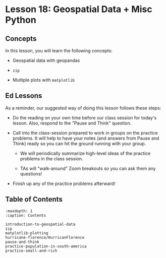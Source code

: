 # <i class="fas fa-book"></i> Lesson 18: Geospatial Data + Misc Python

## Concepts

In this lesson, you will learn the following concepts:

- Geospatial data with geopandas

- `zip`

- Multiple plots with `matplotlib`

## Ed Lessons

As a reminder, our suggested way of doing this lesson follows these steps:

- Do the reading on your own time before our class session for today's lesson. Also, respond to the "Pause and Think" question.

- Call into the class-session prepared to work in groups on the practice problems. It will help to have your notes (and answers from Pause and Think) ready so you can hit the ground running with your group.

  - We will periodically summarize high-level ideas of the practice problems in the class session.

  - TAs will "walk-around" Zoom breakouts so you can ask them any questions!

- Finish up any of the practice problems afterward!

## Table of Contents

```{toctree}
:maxdepth: 1
:caption: Contents

introduction-to-geospatial-data
zip
matplotlib-plotting
hurricane-florence/HurricanFlorence
pause-and-think
practice-population-in-south-america
practice-small-and-rich
```
